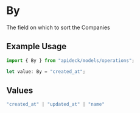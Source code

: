 # By

The field on which to sort the Companies

## Example Usage

```typescript
import { By } from "apideck/models/operations";

let value: By = "created_at";
```

## Values

```typescript
"created_at" | "updated_at" | "name"
```